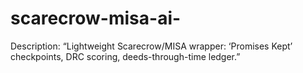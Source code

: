 # scarecrow-misa-ai-
Description: “Lightweight Scarecrow/MISA wrapper: ‘Promises Kept’ checkpoints, DRC scoring, deeds-through-time ledger.”
